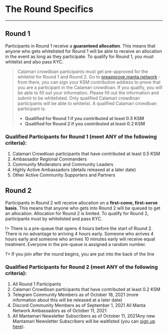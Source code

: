 # The Round Specifics
---

## Round 1

Participants in Round 1 receive a **guaranteed allocation**. This means that anyone who gets whitelisted for Round 1 will be able to receive an allocation in the event as long as they participate. To qualify for Round 1, you must whitelist and also pass KYC.

> Calamari crowdloan participants must get pre-approved for the whitelist for Round 1 and Round 2. Go to [preapprove.manta.network](https://preapprove.manta.network/) - from there,
you can sign your KSM contribution address to prove that you are a participant in the Calamari crowdloan.
If you qualify, you will be able to fill out your information. Please fill out the information and submit to be
whitelisted. Only qualified Calamari crowdloan participants will be able to whitelist. 
A qualified Calamari crowdloan participant is: </br>
> - **Qualified for Round 1 if you contributed at least 0.5 KSM** </br>
> - **Qualified for Round 2 if you contributed at least 0.2 KSM**

### Qualified Participants for Round 1 (meet ANY of the following criteria):

1. Calamari Crowdloan participants that have contributed at least 0.5 KSM
2. Ambassador Regional Commanders
3. Community Moderators and Community Leaders
4. Highly Active Ambassadors (details released at a later date)
5. Other Active Community Supporters and Partners

## Round 2

Participants in Round 2 will receive allocation on a **first-come, first-serve basis**. This means that anyone who gets into Round 2 will be queued to get an allocation. Allocation for Round 2 is limited. To qualify for Round 2, participants must by whitelisted and pass KYC.

!> There is a pre-queue that opens 4 hours before the start of Round 2. There is no advantage to arriving 4 hours early. Someone who arrives 4 hours early and someone who arrives 10 minutes early will receive equal treatment. Everyone in the pre-queue is assigned a random number. 

?> If you join after the round begins, you are put into the back of the line

### Qualified Participants for Round 2 (meet ANY of the following criteria):

1. All Round 1 Participants
2. Calamari Crowdloan participants that have contributed at least 0.2 KSM
3. Telegram Community Members as of October 18, 2021 (more information about this will be released at a later date)
4. Discord Community Members as of September 1, 2021 All Manta Network Ambassadors as of October 11, 2021
5. All Mantamari Newsletter Subscribers as of October 11, 2021Any new Mantamari Newsletter Subscribers will be waitlisted (you can [sign up here](http://eepurl.com/hnoWQv)).
